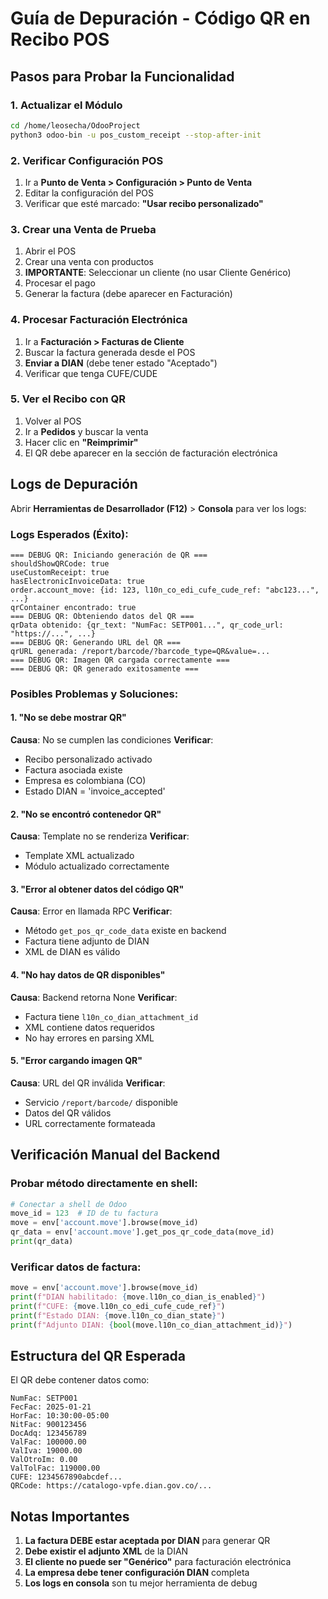# Guía de Depuración - Código QR en Recibo POS

## Pasos para Probar la Funcionalidad

### 1. Actualizar el Módulo
```bash
cd /home/leosecha/OdooProject
python3 odoo-bin -u pos_custom_receipt --stop-after-init
```

### 2. Verificar Configuración POS
1. Ir a **Punto de Venta > Configuración > Punto de Venta**
2. Editar la configuración del POS
3. Verificar que esté marcado: **"Usar recibo personalizado"**

### 3. Crear una Venta de Prueba
1. Abrir el POS
2. Crear una venta con productos
3. **IMPORTANTE**: Seleccionar un cliente (no usar Cliente Genérico)
4. Procesar el pago
5. Generar la factura (debe aparecer en Facturación)

### 4. Procesar Facturación Electrónica
1. Ir a **Facturación > Facturas de Cliente**
2. Buscar la factura generada desde el POS
3. **Enviar a DIAN** (debe tener estado "Aceptado")
4. Verificar que tenga CUFE/CUDE

### 5. Ver el Recibo con QR
1. Volver al POS
2. Ir a **Pedidos** y buscar la venta
3. Hacer clic en **"Reimprimir"**
4. El QR debe aparecer en la sección de facturación electrónica

## Logs de Depuración

Abrir **Herramientas de Desarrollador (F12)** > **Consola** para ver los logs:

### Logs Esperados (Éxito):
```
=== DEBUG QR: Iniciando generación de QR ===
shouldShowQRCode: true
useCustomReceipt: true  
hasElectronicInvoiceData: true
order.account_move: {id: 123, l10n_co_edi_cufe_cude_ref: "abc123...", ...}
qrContainer encontrado: true
=== DEBUG QR: Obteniendo datos del QR ===
qrData obtenido: {qr_text: "NumFac: SETP001...", qr_code_url: "https://...", ...}
=== DEBUG QR: Generando URL del QR ===
qrURL generada: /report/barcode/?barcode_type=QR&value=...
=== DEBUG QR: Imagen QR cargada correctamente ===
=== DEBUG QR: QR generado exitosamente ===
```

### Posibles Problemas y Soluciones:

#### 1. "No se debe mostrar QR"
**Causa**: No se cumplen las condiciones
**Verificar**:
- Recibo personalizado activado
- Factura asociada existe
- Empresa es colombiana (CO)
- Estado DIAN = 'invoice_accepted'

#### 2. "No se encontró contenedor QR"  
**Causa**: Template no se renderiza
**Verificar**:
- Template XML actualizado
- Módulo actualizado correctamente

#### 3. "Error al obtener datos del código QR"
**Causa**: Error en llamada RPC
**Verificar**:
- Método `get_pos_qr_code_data` existe en backend
- Factura tiene adjunto de DIAN
- XML de DIAN es válido

#### 4. "No hay datos de QR disponibles"
**Causa**: Backend retorna None
**Verificar**:
- Factura tiene `l10n_co_dian_attachment_id`
- XML contiene datos requeridos
- No hay errores en parsing XML

#### 5. "Error cargando imagen QR"
**Causa**: URL del QR inválida
**Verificar**:
- Servicio `/report/barcode/` disponible
- Datos del QR válidos
- URL correctamente formateada

## Verificación Manual del Backend

### Probar método directamente en shell:
```python
# Conectar a shell de Odoo
move_id = 123  # ID de tu factura
move = env['account.move'].browse(move_id)
qr_data = env['account.move'].get_pos_qr_code_data(move_id)
print(qr_data)
```

### Verificar datos de factura:
```python
move = env['account.move'].browse(move_id)
print(f"DIAN habilitado: {move.l10n_co_dian_is_enabled}")
print(f"CUFE: {move.l10n_co_edi_cufe_cude_ref}")
print(f"Estado DIAN: {move.l10n_co_dian_state}")
print(f"Adjunto DIAN: {bool(move.l10n_co_dian_attachment_id)}")
```

## Estructura del QR Esperada

El QR debe contener datos como:
```
NumFac: SETP001
FecFac: 2025-01-21
HorFac: 10:30:00-05:00
NitFac: 900123456
DocAdq: 123456789
ValFac: 100000.00
ValIva: 19000.00
ValOtroIm: 0.00
ValTolFac: 119000.00
CUFE: 1234567890abcdef...
QRCode: https://catalogo-vpfe.dian.gov.co/...
```

## Notas Importantes

1. **La factura DEBE estar aceptada por DIAN** para generar QR
2. **Debe existir el adjunto XML** de la DIAN
3. **El cliente no puede ser "Genérico"** para facturación electrónica
4. **La empresa debe tener configuración DIAN** completa
5. **Los logs en consola** son tu mejor herramienta de debug

